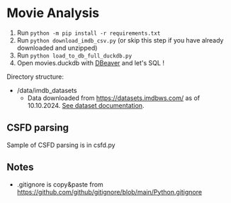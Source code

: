 # Movie Analysis 

1. Run `python -m pip install -r requirements.txt`
2. Run `python download_imdb_csv.py` (or skip this step if you have already downloaded and unzipped)
3. Run `python load_to_db_full_duckdb.py`
4. Open movies.duckdb with [DBeaver](https://dbeaver.io/) and let's SQL !

Directory structure:
- /data/imdb_datasets
  - Data downloaded from https://datasets.imdbws.com/ as of 10.10.2024. [See dataset documentation](https://developer.imdb.com/non-commercial-datasets/).

## CSFD parsing

Sample of CSFD parsing is in csfd.py


## Notes

* .gitignore is copy&paste from https://github.com/github/gitignore/blob/main/Python.gitignore